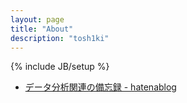 ```yaml
---
layout: page
title: "About"
description: "tosh1ki"
---
```

{% include JB/setup %}

- [データ分析関連の備忘録 - hatenablog](http://tosh1ki.hatenablog.com/)
